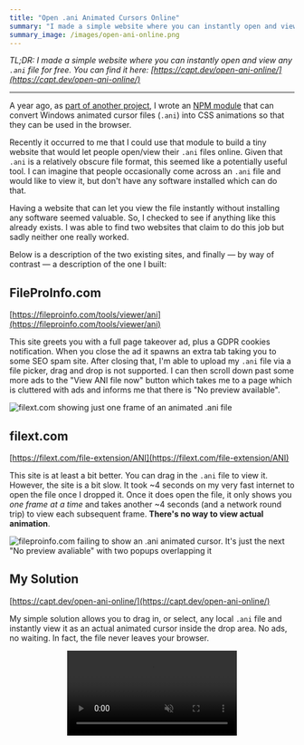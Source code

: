 ```yaml
---
title: "Open .ani Animated Cursors Online"
summary: "I made a simple website where you can instantly open and view any .ani file for free"
summary_image: /images/open-ani-online.png
---
```


*TL;DR: I made a simple website where you can instantly open and view any `.ani` file for free. You can find it here: [https://capt.dev/open-ani-online/](https://capt.dev/open-ani-online/)*

---

A year ago, as [part of another project](https://jordaneldredge.com/blog/rendering-animated-ani-cursors-in-the-browser/), I wrote an [NPM module](https://www.npmjs.com/package/ani-cursor) that can convert Windows animated cursor files (`.ani`) into CSS animations so that they can be used in the browser.

Recently it occurred to me that I could use that module to build a tiny website that would let people open/view their `.ani` files online. Given that `.ani` is a relatively obscure file format, this seemed like a potentially useful tool. I can imagine that people occasionally come across an `.ani` file and would like to view it, but don't have any software installed which can do that.

Having a website that can let you view the file instantly without installing any software seemed valuable. So, I checked to see if anything like this already exists. I was able to find two websites that claim to do this job but sadly neither one really worked.

Below is a description of the two existing sites, and finally — by way of contrast — a description of the one I built:

## FileProInfo.com

[https://fileproinfo.com/tools/viewer/ani](https://fileproinfo.com/tools/viewer/ani)

This site greets you with a full page takeover ad, plus a GDPR cookies notification. When you close the ad it spawns an extra tab taking you to some SEO spam site. After closing that, I'm able to upload my `.ani` file via a file picker, drag and drop is not supported. I can then scroll down past some more ads to the "View ANI file now" button which takes me to a page which is cluttered with ads and informs me that there is "No preview available".

![filext.com showing just one frame of an animated .ani file](/images/fileext-com-ani.png)

## filext.com

[https://filext.com/file-extension/ANI](https://filext.com/file-extension/ANI)

This site is at least a bit better. You can drag in the `.ani` file to view it. However, the site is a bit slow. It took ~4 seconds on my very fast internet to open the file once I dropped it. Once it does open the file, it only shows you *one frame at a time* and takes another ~4 seconds (and a network round trip) to view each subsequent frame. **There's no way to view actual animation**.

![fileproinfo.com failing to show an .ani animated cursor. It's just the next "No preview avaliable" with two popups overlapping it](/images/fileproinfo-com-ani.png)

## My Solution

[https://capt.dev/open-ani-online/](https://capt.dev/open-ani-online/)

My simple solution allows you to drag in, or select, any local `.ani` file and instantly view it as an actual animated cursor inside the drop area. No ads, no waiting. In fact, the file never leaves your browser.

<video src="/videos/open-ani-online.mov" controls muted style="image-rendering: pixelated; display: block; margin: 0 auto; margin-bottom: 20px; max-width: 100%;"></video>